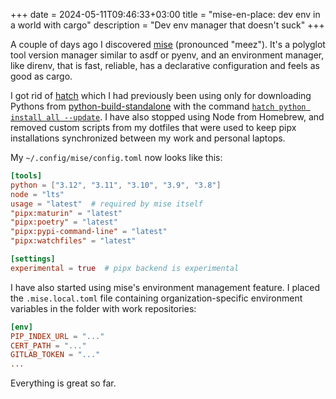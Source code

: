 +++
date = 2024-05-11T09:46:33+03:00
title = "mise-en-place: dev env in a world with cargo"
description = "Dev env manager that doesn't suck"
+++

A couple of days ago I discovered [mise](https://mise.jdx.dev) (pronounced "meez"). It's a polyglot tool version manager similar to asdf or pyenv, and an environment manager, like direnv, that is fast, reliable, has a declarative configuration and feels as good as cargo.

I got rid of [hatch](https://hatch.pypa.io/latest/) which I had previously been using only for downloading Pythons from [python-build-standalone](https://github.com/indygreg/python-build-standalone) with the command [`hatch python install all --update`](https://hatch.pypa.io/1.10/blog/2023/12/11/hatch-v180/#python-management). I have also stopped using Node from Homebrew, and removed custom scripts from my dotfiles that were used to keep pipx installations synchronized between my work and personal laptops.

My `~/.config/mise/config.toml` now looks like this:

```toml
[tools]
python = ["3.12", "3.11", "3.10", "3.9", "3.8"]
node = "lts"
usage = "latest"  # required by mise itself
"pipx:maturin" = "latest"
"pipx:poetry" = "latest"
"pipx:pypi-command-line" = "latest"
"pipx:watchfiles" = "latest"

[settings]
experimental = true  # pipx backend is experimental
```

I have also started using mise's environment management feature. I placed the `.mise.local.toml` file containing organization-specific environment variables in the folder with work repositories:

```toml
[env]
PIP_INDEX_URL = "..."
CERT_PATH = "..."
GITLAB_TOKEN = "..."
...
```

Everything is great so far.
